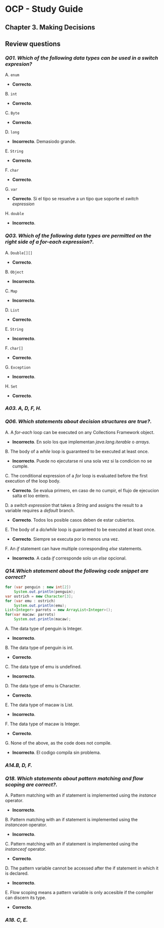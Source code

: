 # OCP - Study Guide  

## Chapter 3. Making Decisions

## Review questions

### _Q01. Which of the following data types can be used in a switch expresion?_

A. ```enum```

* **Correcto**.

B. ```int```

* **Correcto**.

C. ```Byte```

* **Correcto**.

D. ```long```

* **Incorrecto**. Demasiodo grande.

E. ```String```

* **Correcto**.

F. ```char```

* **Correcto**.

G. ```var```

* **Correcto**. Si el tipo se resuelve a un tipo que soporte el _switch expression_

H. ```double```

* **Incorrecto**.

### _Q03. Which of the following data types are permitted on the right side of a for-each expression?._

A. ```Double[][]```

* **Correcto**.

B. ```Object```

* **Incorrecto**.

C. ```Map```

* **Incorrecto**.

D. ```List```

* **Correcto**.

E. ```String```

* **Incorrecto**.

F. ```char[]```

* **Correcto**.

G. ```Exception```

* **Incorrecto**.

H. ```Set```

* **Correcto**.

### _A03. A, D, F, H._

### _Q06. Which statements about decision structures are true?._

A. A _for-each_ loop can be executed on any Collections Framework object.

* **Incorrecto**. En solo los que implementan _java.lang.iterable_ o _arrays_.

B. The body of a _while_ loop is guaranteed to be executed at least once.

* **Incorrecto**. Puede no ejecutarse ni una sola vez si la condicion no se cumple.

C. The conditional expression of a _for_ loop is evaluated before the first execution of the loop body.

* **Correcto**. Se evalua primero, en caso de no cumpir, el flujo de ejecucion salta el loo entero.

D. a _switch expression_ that takes a _String_ and assigns the result to a variable requires a _default_ branch.

* **Correcto**. Todos los posible casos deben de estar cubiertos.

E. The body of a _do/while_ loop is guaranteed to be executed at least once.

* **Correcto**. Siempre se executa por lo menos una vez.

F. An _if_ statement can have multiple corresponding _else_ statements.

* **Incorrecto**. A cada _if_ corresponde solo un _else_ opcional.

### _Q14.Which statement about the following code snippet are correct?_

```java
for (var penguin : new int[2])
    System.out.println(penguin);
var ostrich = new Character[3];
for (var emu : ostrich)
    System.out.println(emu);
List<Integer> parrots = new ArrayList<Integer>();
for(var macaw: parrots)
    System.out.println(macaw);
```

A. The data type of penguin is Integer.

* **Incorrecto**.

B. The data type of penguin is int.

* **Correcto**.

C. The data type of emu is undefined.

* **Incorrecto**.

D. The data type of emu is Character.

* **Correcto**.

E. The data type of macaw is List.

* **Incorrecto**.

F. The data type of macaw is Integer.

* **Correcto**.

G. None of the above, as the code does not compile.

* **Incorrecto**. El codigo compila sin problema.

### _A14.B, D, F._

### _Q18. Which statements about pattern matching and flow scoping are correct?._

A. Pattern matching with an if statement is implemented using the _instance_ operator.

* **Incorrecto**.

B. Pattern matching with an if statement is implemented using the _instanceon_ operator.

* **Incorrecto**.

C. Pattern matching with an if statement is implemented using the _instanceof_ operator.

* **Correcto**.

D. The pattern variable cannot be accessed after the if statement in which it is declared.

* **Incorrecto**.

E. Flow scoping means a pattern variable is only accesible if the compiler can discern its type.

* **Correcto**.

### _A18. C, E._
